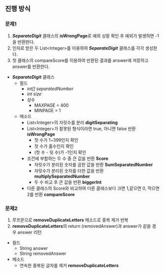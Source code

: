 

## 진행 방식

### 문제1

1. ***SeparateDigit*** 클래스의 **isWrongPage**로 예외 상황 확인 후 예외가 발생하면 -1을 반환한다.
2. 인자로 받은 두 List\<Integer>를 이용하여 ***SeparateDigit*** 클래스를 각각 생성한다.
3. 첫 클래스의 compareScore를 이용하여 반환된 결과를 answer에 저장하고 answer를 반환한다.

 * ***SeparateDigit*** 클래스
   * 필드
       *  *int[] separatedNumber*
       *  *int size*
     * 상수
       * MAXPAGE = 400
       * MINPAGE = 1
   * 메소드
       * List\<Integer>의 자릿수를 분리 **digitSeparating**
       * List\<Integer>가 잘못된 형식이라면 true, 아니면 false 반환 **isWrongPage**
         * 첫 수가 1~399인지 확인
         * 첫 수가 홀수인지 확인
         * (첫 수 - 뒷 수)가 -1인지 확인
       * 조건에 부합하는 두 수 중 큰 값을 반환 **Score**
         * 자릿수가 분리된 숫자를 곱한 값을 반환 **SumSeparatedNumber**
         * 자릿수가 분리된 숫자를 더한 값을 반환 **multiplySeparatedNumber**
         * 두 수 비교 후 큰 값을 반환 **biggerInt**
       * 다른 클래스의 Score와 비교하여 다른 클래스보다 크면 1,같으면 0, 작으면 2를 반환 **compareScore**

### 문제2
1. 루프문으로 **removeDuplicateLetters** 메소드로 중복 제거 반복
2. **removeDuplicateLetters**의 return (removedAnswer)과 answer가 같을 경우 answer 리턴
* 필드
    * String answer
    * String removedAnswer
* 메소드 
  * 연속한 중복된 글자를 제거 **removeDuplicateLetters**